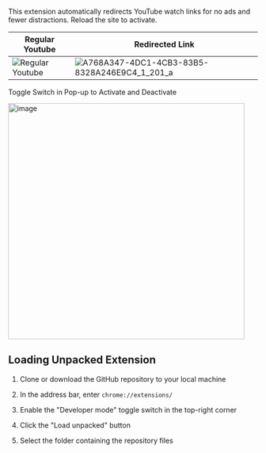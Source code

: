 This extension automatically redirects YouTube watch links for no ads and fewer distractions. 
Reload the site to activate.

| Regular Youtube | Redirected Link |
| --- | --- |
| ![Regular Youtube](https://github.com/yeetric/youtubeAdRedirect/assets/82407170/c1759c98-ff5d-4a46-97bd-04d0a24eff5b) | ![A768A347-4DC1-4CB3-83B5-8328A246E9C4_1_201_a](https://github.com/yeetric/youtubeAdRedirect/assets/82407170/ce1e0cb7-18a8-45d2-807a-32734c7942f4) |


Toggle Switch in Pop-up to Activate and Deactivate 

<img width="477" alt="image" src="https://github.com/yeetric/youtubeAdRedirect/assets/82407170/ade15c5b-add6-4580-904a-8b53f0ca2c44">


## Loading Unpacked Extension

1. Clone or download the GitHub repository to your local machine

2. In the address bar, enter `chrome://extensions/`

3. Enable the "Developer mode" toggle switch in the top-right corner

4. Click the "Load unpacked" button

5. Select the folder containing the repository files

